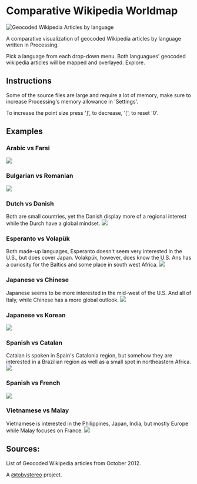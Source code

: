 # Comparative Wikipedia Worldmap 
![Geocoded Wikipedia Articles by language](https://github.com/Tobystereo/WikipediaWorldmap/blob/master/preview-assets/preview_animated.gif?raw=true)

A comparative visualization of geocoded Wikipedia articles by language written in Processing.

Pick a language from each drop-down menu. Both languagues' geocoded wikipedia articles will be mapped and overlayed. Explore.

## Instructions
Some of the source files are large and require a lot of memory, make sure to increase Processing's memory allowance in 'Settings'.

To increase the point size press ']', to decrease, '[', to reset '0'.

## Examples
### Arabic vs Farsi
![](https://github.com/Tobystereo/WikipediaWorldmap/blob/master/preview-assets/Arabic-vs-Farsi.png?raw=true)

### Bulgarian vs Romanian
![](https://github.com/Tobystereo/WikipediaWorldmap/blob/master/preview-assets/Bulgarian-vs-Romanian.png?raw=true)

### Dutch vs Danish
Both are small countries, yet the Danish display more of a regional interest while the Durch have a global mindset.
![](https://github.com/Tobystereo/WikipediaWorldmap/blob/master/preview-assets/Dutch-vs-Danish.png?raw=true)

### Esperanto vs Volapük
Both made-up languages, Esperanto doesn't seem very interested in the U.S., but does cover Japan. Volakpük, however, does know the U.S. Ans has a curiosity for the Baltics and some place in south west Africa.
![](https://github.com/Tobystereo/WikipediaWorldmap/blob/master/preview-assets/Esperanto-vs-Volapuk.png?raw=true)

### Japanese vs Chinese
Japanese seems to be more interested in the mid-west of the U.S. And all of Italy, while Chinese has a more global outlook.
![](https://github.com/Tobystereo/WikipediaWorldmap/blob/master/preview-assets/Japanese-vs-Chinese.png?raw=true)

### Japanese vs Korean
![](https://github.com/Tobystereo/WikipediaWorldmap/blob/master/preview-assets/Japanese-vs-Korean.png?raw=true)

### Spanish vs Catalan
Catalan is spoken in Spain's Catalonia region, but somehow they are interested in a Brazilian region as well as a small spot in northeastern Africa.
![](https://github.com/Tobystereo/WikipediaWorldmap/blob/master/preview-assets/Spanish-vs-Catalan.png?raw=true)

### Spanish vs French
![](https://github.com/Tobystereo/WikipediaWorldmap/blob/master/preview-assets/Spanish-vs-French.png?raw=true)

### Vietnamese vs Malay
Vietnamese is interested in the Philippines, Japan, India, but mostly Europe while Malay focuses on France.
![](https://github.com/Tobystereo/WikipediaWorldmap/blob/master/preview-assets/Vietnamese-vs-Malay.png?raw=true)

## Sources:
List of Geocoded Wikipedia articles from October 2012.


A [@tobystereo](http://twitter.com/tobystereo) project.
